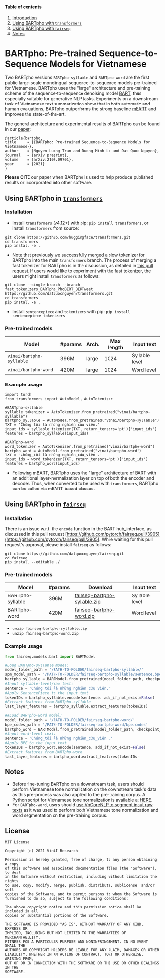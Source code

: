 #### Table of contents
1. [Introduction](#introduction)
2. [Using BARTpho with `transformers`](#transformers)
3. [Using BARTpho with `fairseq`](#fairseq)
4. [Notes](#notes)

# <a name="introduction"></a> BARTpho: Pre-trained Sequence-to-Sequence Models for Vietnamese


Two BARTpho versions `BARTpho-syllable` and `BARTpho-word` are the first public large-scale monolingual sequence-to-sequence models pre-trained for Vietnamese. BARTpho uses the "large" architecture and pre-training scheme of the sequence-to-sequence denoising model [BART](https://github.com/pytorch/fairseq/tree/main/examples/bart), thus especially suitable for generative NLP tasks. Experiments on a downstream task of Vietnamese text summarization show that in both automatic and human evaluations, BARTpho outperforms the strong baseline [mBART](https://github.com/pytorch/fairseq/tree/main/examples/mbart) and improves the state-of-the-art.

The general architecture and experimental results of BARTpho can be found in our [paper](https://arxiv.org/abs/2109.09701):

	@article{bartpho,
	title     = {{BARTpho: Pre-trained Sequence-to-Sequence Models for Vietnamese}},
	author    = {Nguyen Luong Tran and Duong Minh Le and Dat Quoc Nguyen},
	journal   = {arXiv preprint},
	volume    = {arXiv:2109.09701},
	year      = {2021}
	}

**Please CITE** our paper when BARTpho is used to help produce published results or incorporated into other software.


## <a name="transformers"></a> Using BARTpho in [`transformers`](https://github.com/huggingface/transformers)

### Installation
- Install `transformers` (v4.12+) with pip: `pip install transformers`, or install `transformers` from source:

```
git clone https://github.com/huggingface/transformers.git
cd transformers
pip install -e .
```

- Note that previously we successfully merged a slow tokenizer for BARTpho into the main `transformers` branch. The process of merging a fast tokenizer for BARTpho is in the discussion, as detailed in [this pull request](https://github.com/huggingface/transformers/pull/17254). If users would like to experiment with the fast tokenizer, the users might install `transformers` as follows:

```
git clone --single-branch --branch fast_tokenizers_BARTpho_PhoBERT_BERTweet https://github.com/datquocnguyen/transformers.git
cd transformers
pip install -e .
```

- Install `sentencepiece` and `tokenizers` with pip: `pip install sentencepiece tokenizers`

### Pre-trained models

Model | #params | Arch. | Max length | Input text
---|---|---|---|---
`vinai/bartpho-syllable` | 396M | large | 1024 | Syllable level
`vinai/bartpho-word` | 420M | large | 1024 | Word level

### Example usage

```python3
import torch
from transformers import AutoModel, AutoTokenizer

#BARTpho-syllable
syllable_tokenizer = AutoTokenizer.from_pretrained("vinai/bartpho-syllable")
bartpho_syllable = AutoModel.from_pretrained("vinai/bartpho-syllable")
TXT = 'Chúng tôi là những nghiên cứu viên.'  
input_ids = syllable_tokenizer(TXT, return_tensors='pt')['input_ids']
features = bartpho_syllable(input_ids)

#BARTpho-word
word_tokenizer = AutoTokenizer.from_pretrained("vinai/bartpho-word")
bartpho_word = AutoModel.from_pretrained("vinai/bartpho-word")
TXT = 'Chúng_tôi là những nghiên_cứu_viên .'  
input_ids = word_tokenizer(TXT, return_tensors='pt')['input_ids']
features = bartpho_word(input_ids)
```

- Following mBART, BARTpho uses the "large" architecture of BART with an additional layer-normalization layer on top of both the encoder and decoder. Thus, when converted to be used with `transformers`, BARTpho can be called via mBART-based classes.


## <a name="fairseq"></a> Using BARTpho in [`fairseq`](https://github.com/pytorch/fairseq)

### Installation

There is an issue w.r.t. the `encode` function in the BART hub_interface, as discussed in this pull request [https://github.com/pytorch/fairseq/pull/3905](https://github.com/pytorch/fairseq/pull/3905). While waiting for this pull request's approval, please install `fairseq` as follows:

	git clone https://github.com/datquocnguyen/fairseq.git
	cd fairseq
	pip install --editable ./

### Pre-trained models

Model | #params | Download | Input text
---|---|---|---
BARTpho-syllable | 396M | [fairseq-bartpho-syllable.zip](https://drive.google.com/file/d/1iw44DztS03JyVP9IcJx0Jh2q_3Y63oio/view?usp=sharing) | Syllable level
BARTpho-word | 420M | [fairseq-bartpho-word.zip](https://drive.google.com/file/d/1j23nCYQlqwwFQPpcwiogfZ9VHDHIO0UD/view?usp=sharing) | Word level

- `unzip fairseq-bartpho-syllable.zip`
- `unzip fairseq-bartpho-word.zip`

### Example usage

```python
from fairseq.models.bart import BARTModel  

#Load BARTpho-syllable model:  
model_folder_path = '/PATH-TO-FOLDER/fairseq-bartpho-syllable/'  
spm_model_path = '/PATH-TO-FOLDER/fairseq-bartpho-syllable/sentence.bpe.model'  
bartpho_syllable = BARTModel.from_pretrained(model_folder_path, checkpoint_file='model.pt', bpe='sentencepiece', sentencepiece_model=spm_model_path).eval()
#Input syllable-level/raw text:  
sentence = 'Chúng tôi là những nghiên cứu viên.'  
#Apply SentencePiece to the input text
tokenIDs = bartpho_syllable.encode(sentence, add_if_not_exist=False)
#Extract features from BARTpho-syllable
last_layer_features = bartpho_syllable.extract_features(tokenIDs)

##Load BARTpho-word model:  
model_folder_path = '/PATH-TO-FOLDER/fairseq-bartpho-word/'  
bpe_codes_path = '/PATH-TO-FOLDER/fairseq-bartpho-word/bpe.codes'  
bartpho_word = BARTModel.from_pretrained(model_folder_path, checkpoint_file='model.pt', bpe='fastbpe', bpe_codes=bpe_codes_path).eval()
#Input word-level text:  
sentence = 'Chúng_tôi là những nghiên_cứu_viên .'  
#Apply BPE to the input text
tokenIDs = bartpho_word.encode(sentence, add_if_not_exist=False)
#Extract features from BARTpho-word
last_layer_features = bartpho_word.extract_features(tokenIDs)
```

## <a name="notes"></a> Notes

-  Before fine-tuning BARTpho on a downstream task, users should perform Vietnamese tone normalization on the downstream task's data as this pre-process was also applied to the pre-training corpus. A Python script for Vietnamese tone normalization is available at [HERE](https://github.com/VinAIResearch/BARTpho/blob/main/VietnameseToneNormalization.md).
- For `BARTpho-word`, users should [use VnCoreNLP to segment input raw texts](https://github.com/VinAIResearch/PhoBERT#vncorenlp) as it was used to perform both Vietnamese tone normalization and word segmentation on the pre-training corpus. 


## License
    
    MIT License

    Copyright (c) 2021 VinAI Research

    Permission is hereby granted, free of charge, to any person obtaining a copy
    of this software and associated documentation files (the "Software"), to deal
    in the Software without restriction, including without limitation the rights
    to use, copy, modify, merge, publish, distribute, sublicense, and/or sell
    copies of the Software, and to permit persons to whom the Software is
    furnished to do so, subject to the following conditions:

    The above copyright notice and this permission notice shall be included in all
    copies or substantial portions of the Software.

    THE SOFTWARE IS PROVIDED "AS IS", WITHOUT WARRANTY OF ANY KIND, EXPRESS OR
    IMPLIED, INCLUDING BUT NOT LIMITED TO THE WARRANTIES OF MERCHANTABILITY,
    FITNESS FOR A PARTICULAR PURPOSE AND NONINFRINGEMENT. IN NO EVENT SHALL THE
    AUTHORS OR COPYRIGHT HOLDERS BE LIABLE FOR ANY CLAIM, DAMAGES OR OTHER
    LIABILITY, WHETHER IN AN ACTION OF CONTRACT, TORT OR OTHERWISE, ARISING FROM,
    OUT OF OR IN CONNECTION WITH THE SOFTWARE OR THE USE OR OTHER DEALINGS IN THE
    SOFTWARE.
